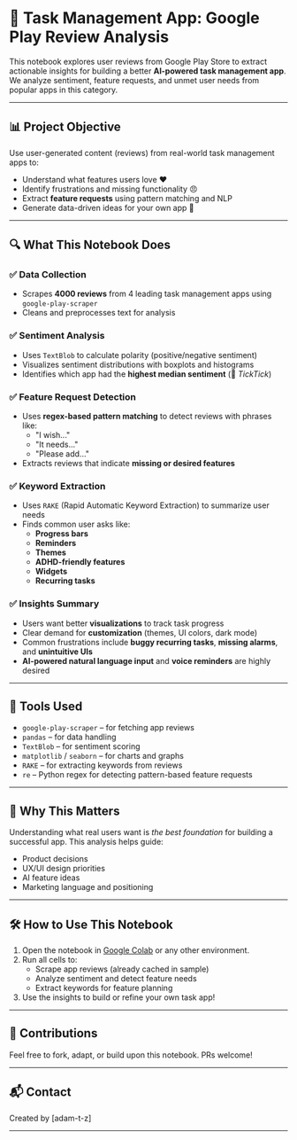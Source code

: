 # 🤖 Task Management App: Google Play Review Analysis

This notebook explores user reviews from Google Play Store to extract actionable insights for building a better **AI-powered task management app**. We analyze sentiment, feature requests, and unmet user needs from popular apps in this category.

---

## 📊 Project Objective

Use user-generated content (reviews) from real-world task management apps to:

- Understand what features users love ❤️
- Identify frustrations and missing functionality 😠
- Extract **feature requests** using pattern matching and NLP
- Generate data-driven ideas for your own app 🎯

---

## 🔍 What This Notebook Does

### ✅ Data Collection

- Scrapes **4000 reviews** from 4 leading task management apps using `google-play-scraper`
- Cleans and preprocesses text for analysis

### ✅ Sentiment Analysis

- Uses `TextBlob` to calculate polarity (positive/negative sentiment)
- Visualizes sentiment distributions with boxplots and histograms
- Identifies which app had the **highest median sentiment** (📌 *TickTick*)

### ✅ Feature Request Detection

- Uses **regex-based pattern matching** to detect reviews with phrases like:
  - "I wish..."
  - "It needs..."
  - "Please add..."
- Extracts reviews that indicate **missing or desired features**

### ✅ Keyword Extraction

- Uses `RAKE` (Rapid Automatic Keyword Extraction) to summarize user needs
- Finds common user asks like:
  - **Progress bars**
  - **Reminders**
  - **Themes**
  - **ADHD-friendly features**
  - **Widgets**
  - **Recurring tasks**

### ✅ Insights Summary

- Users want better **visualizations** to track task progress
- Clear demand for **customization** (themes, UI colors, dark mode)
- Common frustrations include **buggy recurring tasks**, **missing alarms**, and **unintuitive UIs**
- **AI-powered natural language input** and **voice reminders** are highly desired

---

## 📌 Tools Used

- `google-play-scraper` – for fetching app reviews
- `pandas` – for data handling
- `TextBlob` – for sentiment scoring
- `matplotlib` / `seaborn` – for charts and graphs
- `RAKE` – for extracting keywords from reviews
- `re` – Python regex for detecting pattern-based feature requests

---

## 🧠 Why This Matters

Understanding what real users want is *the best foundation* for building a successful app. This analysis helps guide:

- Product decisions
- UX/UI design priorities
- AI feature ideas
- Marketing language and positioning

---

## 🛠 How to Use This Notebook

1. Open the notebook in [Google Colab](https://colab.research.google.com/) or any other environment.
2. Run all cells to:
   - Scrape app reviews (already cached in sample)
   - Analyze sentiment and detect feature needs
   - Extract keywords for feature planning
3. Use the insights to build or refine your own task app!

---

## 🤝 Contributions

Feel free to fork, adapt, or build upon this notebook. PRs welcome!

---

## 📬 Contact

Created by [adam-t-z]

---

